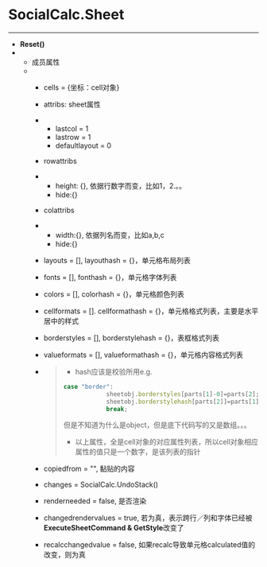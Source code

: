 # SocialCalc.Sheet

---

- **Reset()**
- - 成员属性
  - - cells = {坐标：cell对象}

    - attribs: sheet属性

    - - lastcol = 1
      - lastrow = 1
      - defaultlayout = 0

    - rowattribs

    - - height: {}, 依据行数字而变，比如1，2.。。
      - hide:{}

    - colattribs

    - - width:{}, 依据列名而变，比如a,b,c
      - hide:{}

    - layouts = [], layouthash = {}，单元格布局列表

    - fonts = [], fonthash = {}，单元格字体列表

    - colors = [], colorhash = {}，单元格颜色列表

    - cellformats = []. cellformathash = {}，单元格格式列表，主要是水平居中的样式

    - borderstyles = [], borderstylehash = {}，表框格式列表

    - valueformats = [], valueformathash = {}，单元格内容格式列表

    - > - hash应该是校验所用e.g.
      >
      > ```javascript
      > case "border":
      >             sheetobj.borderstyles[parts[1]-0]=parts[2];
      >             sheetobj.borderstylehash[parts[2]]=parts[1]-0;
      >             break;
      > ```
      >
      > 但是不知道为什么是object，但是底下代码写的又是数组。。。
      >
      > - 以上属性，全是cell对象的对应属性列表，所以cell对象相应属性的值只是一个数字，是该列表的指针

    - copiedfrom = "", 黏贴的内容

    - changes = SocialCalc.UndoStack()

    - renderneeded = false, 是否渲染

    - changedrendervalues = true, 若为真，表示跨行／列和字体已经被**ExecuteSheetCommand & GetStyle**改变了

    - recalcchangedvalue = false, 如果recalc导致单元格calculated值的改变，则为真